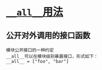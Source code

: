 # [`__all__`用法](https://zhuanlan.zhihu.com/p/54274339)

## 公开对外调用的接口函数
```text
模块公开接口的一种约定
__all__可以在模块级别暴露接口，形式如下：
__all__ = ["foo", "bar"]
```
